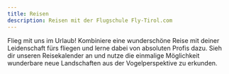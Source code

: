 ```yaml
---
title: Reisen
description: Reisen mit der Flugschule Fly-Tirol.com
---
```


Flieg mit uns im Urlaub! Kombiniere eine wunderschöne Reise mit deiner Leidenschaft fürs fliegen und lerne dabei von absoluten Profis dazu. Sieh dir unseren Reisekalender an und nutze die einmalige Möglichkeit wunderbare neue Landschaften aus der Vogelperspektive zu erkunden.
